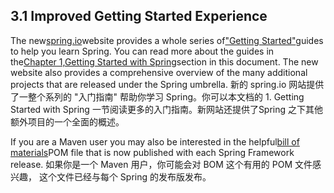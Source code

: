 ## 3.1 Improved Getting Started Experience

The new[spring.io](https://spring.io/)website provides a whole series of["Getting Started"](https://spring.io/guides)guides to help you learn Spring. You can read more about the guides in the[Chapter 1,Getting Started with Spring](https://docs.spring.io/spring/docs/current/spring-framework-reference/htmlsingle/#overview-getting-started-with-spring)section in this document. The new website also provides a comprehensive overview of the many additional projects that are released under the Spring umbrella.
新的 spring.io 网站提供了一整个系列的 "入门指南" 帮助你学习 Spring。你可以本文档的 1. Getting Started with Spring 一节阅读更多的入门指南。新网站还提供了Spring 之下其他额外项目的一个全面的概述。

If you are a Maven user you may also be interested in the helpful[bill of materials](https://docs.spring.io/spring/docs/current/spring-framework-reference/htmlsingle/#overview-maven-bom)POM file that is now published with each Spring Framework release.
如果你是一个 Maven 用户，你可能会对 BOM 这个有用的 POM 文件感兴趣， 这个文件已经与每个 Spring 的发布版发布。

